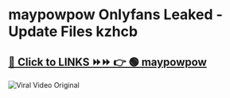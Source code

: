 
 # maypowpow Onlyfans Leaked - Update Files kzhcb

## <h2><a href="https://clipsfans.com/maypowpow&ref=git">🔗 Click to LINKS ⏩⏩ 👉 🟢 maypowpow </a></h2>

<a href="https://clipsfans.com/maypowpow&ref=git" rel="nofollow" data-target="animated-image.originalLink"><img src="https://i.ibb.co.com/xMMVF88/686577567.gif" alt="Viral Video Original" style="max-width: 100%; display: inline-block;" data-target="animated-image.originalImage"></a>

